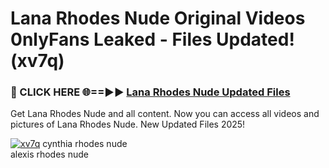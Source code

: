 # Lana Rhodes Nude Original Videos 0nlyFans Leaked - Files Updated! (xv7q)

<h3>🔴 CLICK HERE 🌐==►► <a href="https://tinyurl.com/4mcuefdz" rel="nofollow">Lana Rhodes Nude Updated Files</a></h3>

Get Lana Rhodes Nude and all content. Now you can access all videos and pictures of Lana Rhodes Nude. New Updated Files 2025!

[![xv7q](https://i.imgur.com/StAQSOY.gif)](https://tinyurl.com/4mcuefdz)
cynthia rhodes nude<br>
alexis rhodes nude